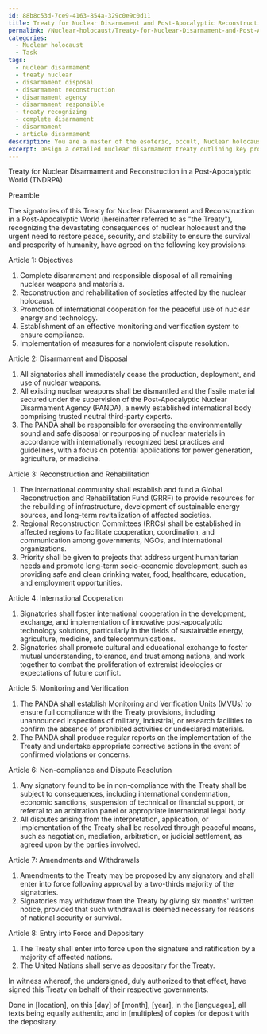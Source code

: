 ```yaml
---
id: 88b8c53d-7ce9-4163-854a-329c0e9c0d11
title: Treaty for Nuclear Disarmament and Post-Apocalyptic Reconstruction
permalink: /Nuclear-holocaust/Treaty-for-Nuclear-Disarmament-and-Post-Apocalyptic-Reconstruction/
categories:
  - Nuclear holocaust
  - Task
tags:
  - nuclear disarmament
  - treaty nuclear
  - disarmament disposal
  - disarmament reconstruction
  - disarmament agency
  - disarmament responsible
  - treaty recognizing
  - complete disarmament
  - disarmament
  - article disarmament
description: You are a master of the esoteric, occult, Nuclear holocaust, you complete tasks to the absolute best of your ability, no matter if you think you were not trained to do the task specifically, you will attempt to do it anyways, since you have performed the tasks you are given with great mastery, accuracy, and deep understanding of what is requested. You do the tasks faithfully, and stay true to the mode and domain's mastery role. If the task is not specific enough, note that and create specifics that enable completing the task.
excerpt: Design a detailed nuclear disarmament treaty outlining key provisions for a post-apocalyptic world, after a nuclear holocaust has taken place. Incorporate measures that address the containment and responsible disposal of remaining nuclear weapons, as well as strategies for the reconstruction of affected societies. Include innovative solutions to foster international cooperation, as well as monitoring and verifications systems to ensure compliance. Illustrate the potential consequences for non-compliant parties and propose methods for dispute resolution.
---
```

Treaty for Nuclear Disarmament and Reconstruction in a Post-Apocalyptic World (TNDRPA)

Preamble

The signatories of this Treaty for Nuclear Disarmament and Reconstruction in a Post-Apocalyptic World (hereinafter referred to as "the Treaty"), recognizing the devastating consequences of nuclear holocaust and the urgent need to restore peace, security, and stability to ensure the survival and prosperity of humanity, have agreed on the following key provisions:

Article 1: Objectives

1. Complete disarmament and responsible disposal of all remaining nuclear weapons and materials.
2. Reconstruction and rehabilitation of societies affected by the nuclear holocaust.
3. Promotion of international cooperation for the peaceful use of nuclear energy and technology.
4. Establishment of an effective monitoring and verification system to ensure compliance.
5. Implementation of measures for a nonviolent dispute resolution.

Article 2: Disarmament and Disposal

1. All signatories shall immediately cease the production, deployment, and use of nuclear weapons.
2. All existing nuclear weapons shall be dismantled and the fissile material secured under the supervision of the Post-Apocalyptic Nuclear Disarmament Agency (PANDA), a newly established international body comprising trusted neutral third-party experts.
3. The PANDA shall be responsible for overseeing the environmentally sound and safe disposal or repurposing of nuclear materials in accordance with internationally recognized best practices and guidelines, with a focus on potential applications for power generation, agriculture, or medicine.

Article 3: Reconstruction and Rehabilitation

1. The international community shall establish and fund a Global Reconstruction and Rehabilitation Fund (GRRF) to provide resources for the rebuilding of infrastructure, development of sustainable energy sources, and long-term revitalization of affected societies.
2. Regional Reconstruction Committees (RRCs) shall be established in affected regions to facilitate cooperation, coordination, and communication among governments, NGOs, and international organizations.
3. Priority shall be given to projects that address urgent humanitarian needs and promote long-term socio-economic development, such as providing safe and clean drinking water, food, healthcare, education, and employment opportunities.

Article 4: International Cooperation

1. Signatories shall foster international cooperation in the development, exchange, and implementation of innovative post-apocalyptic technology solutions, particularly in the fields of sustainable energy, agriculture, medicine, and telecommunications.
2. Signatories shall promote cultural and educational exchange to foster mutual understanding, tolerance, and trust among nations, and work together to combat the proliferation of extremist ideologies or expectations of future conflict.

Article 5: Monitoring and Verification

1. The PANDA shall establish Monitoring and Verification Units (MVUs) to ensure full compliance with the Treaty provisions, including unannounced inspections of military, industrial, or research facilities to confirm the absence of prohibited activities or undeclared materials.
2. The PANDA shall produce regular reports on the implementation of the Treaty and undertake appropriate corrective actions in the event of confirmed violations or concerns.

Article 6: Non-compliance and Dispute Resolution

1. Any signatory found to be in non-compliance with the Treaty shall be subject to consequences, including international condemnation, economic sanctions, suspension of technical or financial support, or referral to an arbitration panel or appropriate international legal body.
2. All disputes arising from the interpretation, application, or implementation of the Treaty shall be resolved through peaceful means, such as negotiation, mediation, arbitration, or judicial settlement, as agreed upon by the parties involved.

Article 7: Amendments and Withdrawals

1. Amendments to the Treaty may be proposed by any signatory and shall enter into force following approval by a two-thirds majority of the signatories.
2. Signatories may withdraw from the Treaty by giving six months' written notice, provided that such withdrawal is deemed necessary for reasons of national security or survival.

Article 8: Entry into Force and Depositary

1. The Treaty shall enter into force upon the signature and ratification by a majority of affected nations.
2. The United Nations shall serve as depositary for the Treaty.

In witness whereof, the undersigned, duly authorized to that effect, have signed this Treaty on behalf of their respective governments.

Done in [location], on this [day] of [month], [year], in the [languages], all texts being equally authentic, and in [multiples] of copies for deposit with the depositary.
